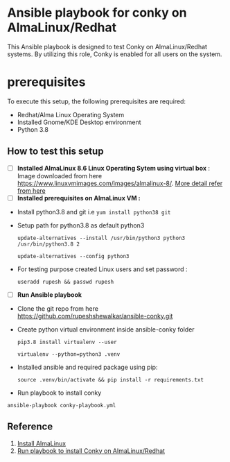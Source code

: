  
# Ansible playbook for conky on AlmaLinux/Redhat

This Ansible playbook is designed to test Conky on AlmaLinux/Redhat systems. By utilizing this role, Conky is enabled for all users on the system.


# prerequisites

To execute this setup, the following prerequisites are required:

-   Redhat/Alma Linux Operating System
-   Installed Gnome/KDE Desktop environment
-   Python 3.8

## How to test this setup

 - [ ] **Installed AlmaLinux 8.6 Linux Operating Sytem using virtual box** : Image downloaded from here https://www.linuxvmimages.com/images/almalinux-8/. [More detail refer from here](docs/install-os.mp4) 
 - [ ] **Installed prerequisites on AlmaLinux VM :** 
 - Install python3.8 and git i.e `yum install python38 git`
 - Setup path for python3.8 as default python3 
 
	  `update-alternatives --install /usr/bin/python3 python3 /usr/bin/python3.8 2`

	  `update-alternatives --config python3`
 
 - For testing purpose created Linux users and set password :

    `useradd rupesh && passwd rupesh`
  

 - [ ] **Run Ansible playbook** 
 

 - Clone the git repo from here https://github.com/rupeshshewalkar/ansible-conky.git 
 - Create python virtual environment inside ansible-conky folder
 

    `pip3.8 install virtualenv --user`
   
    `virtualenv --python=python3 .venv`
  

 - Installed ansible and required package using pip:

     `source .venv/bin/activate && pip install -r requirements.txt`

   

 - Run playbook to install conky
   
 `ansible-playbook conky-playbook.yml`

## Reference 

 1. [Install AlmaLinux](docs/install-os.mp4)
 2. [Run playbook to install Conky on AlmaLinux/Redhat](docs/setup-conky.mp4)
